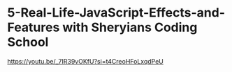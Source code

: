 # 5-Real-Life-JavaScript-Effects-and-Features with Sheryians Coding School

https://youtu.be/_7IR39vOKfU?si=t4CreoHFoLxqdPeU

